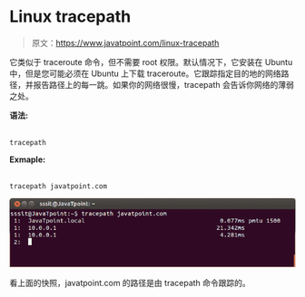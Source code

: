 # Linux tracepath

> 原文：<https://www.javatpoint.com/linux-tracepath>

它类似于 traceroute 命令，但不需要 root 权限。默认情况下，它安装在 Ubuntu 中，但是您可能必须在 Ubuntu 上下载 traceroute。它跟踪指定目的地的网络路径，并报告路径上的每一跳。如果你的网络很慢，tracepath 会告诉你网络的薄弱之处。

**语法:**

```

tracepath  
```

**Exmaple:**

```

tracepath javatpoint.com

```

![inux tracepath](img/ef513c6d6593fe569fc81be45549482d.png)

看上面的快照，javatpoint.com 的路径是由 tracepath 命令跟踪的。